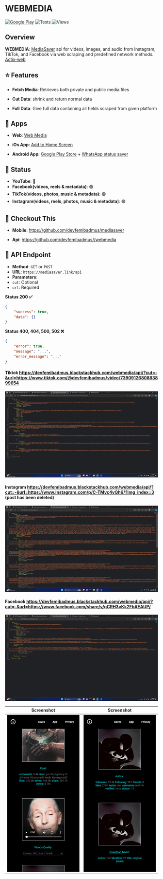 # WEBMEDIA

[![Google Play](https://img.shields.io/badge/Google%20Play-Download-brightgreen?logo=google-play)](https://play.google.com/store/apps/details?id=com.blackstackhub.mediasaver)
![Tests](https://github.com/<USER>/<REPO>/actions/workflows/ci.yml/badge.svg)
![Views](https://komarev.com/ghpvc/?username=devfemibadmus&repo=webmedia&color=blue)

## Overview

**WEBMEDIA**: [MediaSaver](https://github.com/devfemibadmus/mediasaver) api for videos, images, and audio from Instagram, TikTok, and Facebook via web scraping and predefined network methods. [Actix-web](https://github.com/actix/actix-web)

## :star: Features

-   **Fetch Media**: Retrieves both private and public media files

-   **Cut Data**: shrink and return normal data

-   **Full Data**: Give full data containing all fields scraped from given platform

## :rocket: Apps

-   **Web**: [Web Media](https://mediasaver.link)

-   **iOs App**: [Add to Home Screen](https://mediasaver.link/#app)

-   **Android App**: [Google Play Store](https://play.google.com/store/apps/details?id=com.blackstackhub.mediasaver) + [WhatsApp status saver](https://github.com/devfemibadmus/mediasaver)

## :clown_face: Status

-   **YouTube**: 🔴
-   **Facebook(videos, reels & metadata)**: 🟢
-   **TikTok(videos, photos, music & metadata)**: 🟢
-   **Instagram(videos, reels, photos, music & metadata)**: 🟢

## :eyes: Checkout This

-   **Mobile**: https://github.com/devfemibadmus/mediasaver

-   **Api**: https://github.com/devfemibadmus//webmedia

## 📖 API Endpoint

-   **Method**: `GET` or `POST`
-   **URL**: `https://mediasaver.link/api`
-   **Parameters**:
-   `cut`: Optional
-   `url`: Required

**Status 200 :white_check_mark:**

```json
{
	"success": true,
	"data": {}
}
```

**Status 400, 404, 500, 502 :x:**

```json
{
	"error": true,
	"message": "...",
	"error_message": "..."
}
```

#### Tiktok https://devfemibadmus.blackstackhub.com/webmedia/api/?cut=-&url=https://www.tiktok.com/@devfemibadmus/video/7390912680883899654

![TikTok](screenshot/image%20copy%206.png?raw=true)

#### Instagram https://devfemibadmus.blackstackhub.com/webmedia/api/?cut=-&url=https://www.instagram.com/p/C-TMvc4yQh6/?img_index=3 (post has been deleted)

![Instagram](screenshot/image%20copy%207.png?raw=true)

#### Facebook https://devfemibadmus.blackstackhub.com/webmedia/api/?cut=-&url=https://www.facebook.com/share/v/qCRH3vKk2FbAEAUP/

![Facebook](screenshot/image%20copy%208.png?raw=true)

| Screenshot                                                                                    | Screenshot                                                                                    |
| --------------------------------------------------------------------------------------------- | --------------------------------------------------------------------------------------------- |
| ![post and video quality](<screenshot/127.0.0.1_5000_(iPhone%2014%20Pro%20Max).png?raw=true>) | ![author and music](<screenshot/127.0.0.1_5000_(iPhone%2014%20Pro%20Max)%20(1).png?raw=true>) |
